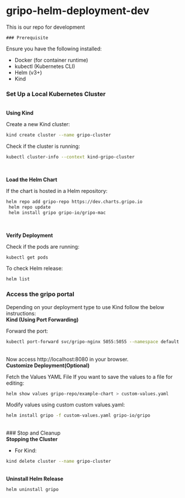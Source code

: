 # gripo-helm-deployment-dev
This is our repo for development

    ### Prerequisite

Ensure you have the following installed:<br />

* Docker (for container runtime)
* kubectl (Kubernetes CLI)
* Helm (v3+)
* Kind 

### Set Up a Local Kubernetes Cluster
<br />
<b>Using Kind</b>

Create a new Kind cluster:

```sh
kind create cluster --name gripo-cluster
```

Check if the cluster is running:

```sh
kubectl cluster-info --context kind-gripo-cluster
```
<br />

<b>  Load the Helm Chart</b>


If the chart is hosted in a Helm repository:

```sh
helm repo add gripo-repo https://dev.charts.gripo.io
 helm repo update
 helm install gripo gripo-io/gripo-mac
```
<br />

<b>Verify Deployment</b> 

Check if the pods are running: 

 ```sh 
kubectl get pods
```
To check Helm release:

 ```sh 
helm list
```

### Access the gripo portal

Depending on your deployment type  to use  Kind follow the below instructions: 
<br />
<b>Kind (Using Port Forwarding)</b>

Forward the port:
<br />
 ```sh 
kubectl port-forward svc/gripo-nginx 5055:5055 --namespace default
```
<br />
 Now access http://localhost:8080 in your browser.

<br />
<b> Customize Deployment(Optional)</b>

Fetch the Values YAML File If you want to save the values to a file for editing:

```sh 
helm show values gripo-repo/example-chart > custom-values.yaml
```

Modify values using custom custom values.yaml:

 ```sh 
helm install gripo -f custom-values.yaml gripo-io/gripo
```
<br />
### Stop and Cleanup
<br />
<b>Stopping the Cluster</b>

* For Kind:

 ```sh 
kind delete cluster --name gripo-cluster
```
<br />
<b>Uninstall Helm Release</b>
 
```sh 
helm uninstall gripo
```
